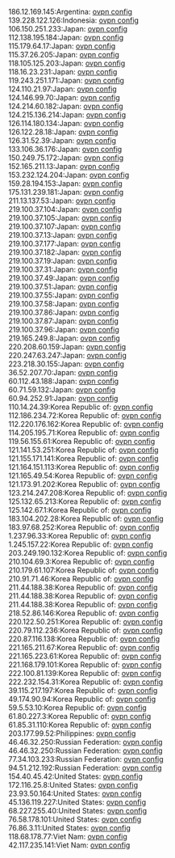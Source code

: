 186.12.169.145:Argentina: [ovpn config](vpn/186_12_169_145.ovpn)  
139.228.122.126:Indonesia: [ovpn config](vpn/139_228_122_126.ovpn)  
106.150.251.233:Japan: [ovpn config](vpn/106_150_251_233.ovpn)  
112.138.195.184:Japan: [ovpn config](vpn/112_138_195_184.ovpn)  
115.179.64.17:Japan: [ovpn config](vpn/115_179_64_17.ovpn)  
115.37.26.205:Japan: [ovpn config](vpn/115_37_26_205.ovpn)  
118.105.125.203:Japan: [ovpn config](vpn/118_105_125_203.ovpn)  
118.16.23.231:Japan: [ovpn config](vpn/118_16_23_231.ovpn)  
119.243.251.171:Japan: [ovpn config](vpn/119_243_251_171.ovpn)  
124.110.21.97:Japan: [ovpn config](vpn/124_110_21_97.ovpn)  
124.146.99.70:Japan: [ovpn config](vpn/124_146_99_70.ovpn)  
124.214.60.182:Japan: [ovpn config](vpn/124_214_60_182.ovpn)  
124.215.136.214:Japan: [ovpn config](vpn/124_215_136_214.ovpn)  
126.114.180.134:Japan: [ovpn config](vpn/126_114_180_134.ovpn)  
126.122.28.18:Japan: [ovpn config](vpn/126_122_28_18.ovpn)  
126.31.52.39:Japan: [ovpn config](vpn/126_31_52_39.ovpn)  
133.106.36.176:Japan: [ovpn config](vpn/133_106_36_176.ovpn)  
150.249.75.172:Japan: [ovpn config](vpn/150_249_75_172.ovpn)  
152.165.211.13:Japan: [ovpn config](vpn/152_165_211_13.ovpn)  
153.232.124.204:Japan: [ovpn config](vpn/153_232_124_204.ovpn)  
159.28.194.153:Japan: [ovpn config](vpn/159_28_194_153.ovpn)  
175.131.239.181:Japan: [ovpn config](vpn/175_131_239_181.ovpn)  
211.13.137.53:Japan: [ovpn config](vpn/211_13_137_53.ovpn)  
219.100.37.104:Japan: [ovpn config](vpn/219_100_37_104.ovpn)  
219.100.37.105:Japan: [ovpn config](vpn/219_100_37_105.ovpn)  
219.100.37.107:Japan: [ovpn config](vpn/219_100_37_107.ovpn)  
219.100.37.13:Japan: [ovpn config](vpn/219_100_37_13.ovpn)  
219.100.37.177:Japan: [ovpn config](vpn/219_100_37_177.ovpn)  
219.100.37.182:Japan: [ovpn config](vpn/219_100_37_182.ovpn)  
219.100.37.19:Japan: [ovpn config](vpn/219_100_37_19.ovpn)  
219.100.37.31:Japan: [ovpn config](vpn/219_100_37_31.ovpn)  
219.100.37.49:Japan: [ovpn config](vpn/219_100_37_49.ovpn)  
219.100.37.51:Japan: [ovpn config](vpn/219_100_37_51.ovpn)  
219.100.37.55:Japan: [ovpn config](vpn/219_100_37_55.ovpn)  
219.100.37.58:Japan: [ovpn config](vpn/219_100_37_58.ovpn)  
219.100.37.86:Japan: [ovpn config](vpn/219_100_37_86.ovpn)  
219.100.37.87:Japan: [ovpn config](vpn/219_100_37_87.ovpn)  
219.100.37.96:Japan: [ovpn config](vpn/219_100_37_96.ovpn)  
219.165.249.8:Japan: [ovpn config](vpn/219_165_249_8.ovpn)  
220.208.60.159:Japan: [ovpn config](vpn/220_208_60_159.ovpn)  
220.247.63.247:Japan: [ovpn config](vpn/220_247_63_247.ovpn)  
223.218.30.155:Japan: [ovpn config](vpn/223_218_30_155.ovpn)  
36.52.207.70:Japan: [ovpn config](vpn/36_52_207_70.ovpn)  
60.112.43.188:Japan: [ovpn config](vpn/60_112_43_188.ovpn)  
60.71.59.132:Japan: [ovpn config](vpn/60_71_59_132.ovpn)  
60.94.252.91:Japan: [ovpn config](vpn/60_94_252_91.ovpn)  
110.14.24.39:Korea Republic of: [ovpn config](vpn/110_14_24_39.ovpn)  
112.186.234.72:Korea Republic of: [ovpn config](vpn/112_186_234_72.ovpn)  
112.220.176.162:Korea Republic of: [ovpn config](vpn/112_220_176_162.ovpn)  
114.205.195.71:Korea Republic of: [ovpn config](vpn/114_205_195_71.ovpn)  
119.56.155.61:Korea Republic of: [ovpn config](vpn/119_56_155_61.ovpn)  
121.141.53.251:Korea Republic of: [ovpn config](vpn/121_141_53_251.ovpn)  
121.155.171.141:Korea Republic of: [ovpn config](vpn/121_155_171_141.ovpn)  
121.164.151.113:Korea Republic of: [ovpn config](vpn/121_164_151_113.ovpn)  
121.165.49.54:Korea Republic of: [ovpn config](vpn/121_165_49_54.ovpn)  
121.173.91.202:Korea Republic of: [ovpn config](vpn/121_173_91_202.ovpn)  
123.214.247.208:Korea Republic of: [ovpn config](vpn/123_214_247_208.ovpn)  
125.132.65.213:Korea Republic of: [ovpn config](vpn/125_132_65_213.ovpn)  
125.142.67.1:Korea Republic of: [ovpn config](vpn/125_142_67_1.ovpn)  
183.104.202.28:Korea Republic of: [ovpn config](vpn/183_104_202_28.ovpn)  
183.97.68.252:Korea Republic of: [ovpn config](vpn/183_97_68_252.ovpn)  
1.237.96.33:Korea Republic of: [ovpn config](vpn/1_237_96_33.ovpn)  
1.245.157.22:Korea Republic of: [ovpn config](vpn/1_245_157_22.ovpn)  
203.249.190.132:Korea Republic of: [ovpn config](vpn/203_249_190_132.ovpn)  
210.104.69.3:Korea Republic of: [ovpn config](vpn/210_104_69_3.ovpn)  
210.179.61.107:Korea Republic of: [ovpn config](vpn/210_179_61_107.ovpn)  
210.91.71.46:Korea Republic of: [ovpn config](vpn/210_91_71_46.ovpn)  
211.44.188.38:Korea Republic of: [ovpn config](vpn/211_44_188_38.ovpn)  
211.44.188.38:Korea Republic of: [ovpn config](vpn/211_44_188_38.ovpn)  
211.44.188.38:Korea Republic of: [ovpn config](vpn/211_44_188_38.ovpn)  
218.52.86.146:Korea Republic of: [ovpn config](vpn/218_52_86_146.ovpn)  
220.122.50.251:Korea Republic of: [ovpn config](vpn/220_122_50_251.ovpn)  
220.79.112.236:Korea Republic of: [ovpn config](vpn/220_79_112_236.ovpn)  
220.87.116.138:Korea Republic of: [ovpn config](vpn/220_87_116_138.ovpn)  
221.165.211.67:Korea Republic of: [ovpn config](vpn/221_165_211_67.ovpn)  
221.165.223.61:Korea Republic of: [ovpn config](vpn/221_165_223_61.ovpn)  
221.168.179.101:Korea Republic of: [ovpn config](vpn/221_168_179_101.ovpn)  
222.100.81.139:Korea Republic of: [ovpn config](vpn/222_100_81_139.ovpn)  
222.232.154.31:Korea Republic of: [ovpn config](vpn/222_232_154_31.ovpn)  
39.115.217.197:Korea Republic of: [ovpn config](vpn/39_115_217_197.ovpn)  
49.174.90.94:Korea Republic of: [ovpn config](vpn/49_174_90_94.ovpn)  
59.5.53.10:Korea Republic of: [ovpn config](vpn/59_5_53_10.ovpn)  
61.80.227.3:Korea Republic of: [ovpn config](vpn/61_80_227_3.ovpn)  
61.85.31.110:Korea Republic of: [ovpn config](vpn/61_85_31_110.ovpn)  
203.177.99.52:Philippines: [ovpn config](vpn/203_177_99_52.ovpn)  
46.46.32.250:Russian Federation: [ovpn config](vpn/46_46_32_250.ovpn)  
46.46.32.250:Russian Federation: [ovpn config](vpn/46_46_32_250.ovpn)  
77.34.103.233:Russian Federation: [ovpn config](vpn/77_34_103_233.ovpn)  
94.51.212.192:Russian Federation: [ovpn config](vpn/94_51_212_192.ovpn)  
154.40.45.42:United States: [ovpn config](vpn/154_40_45_42.ovpn)  
172.116.25.8:United States: [ovpn config](vpn/172_116_25_8.ovpn)  
23.93.50.164:United States: [ovpn config](vpn/23_93_50_164.ovpn)  
45.136.119.227:United States: [ovpn config](vpn/45_136_119_227.ovpn)  
68.227.255.40:United States: [ovpn config](vpn/68_227_255_40.ovpn)  
76.58.178.101:United States: [ovpn config](vpn/76_58_178_101.ovpn)  
76.86.3.11:United States: [ovpn config](vpn/76_86_3_11.ovpn)  
118.68.178.77:Viet Nam: [ovpn config](vpn/118_68_178_77.ovpn)  
42.117.235.141:Viet Nam: [ovpn config](vpn/42_117_235_141.ovpn)  
